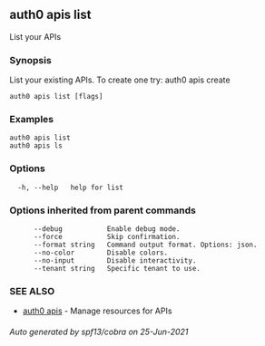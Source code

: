 ## auth0 apis list

List your APIs

### Synopsis

List your existing APIs. To create one try:
auth0 apis create

```
auth0 apis list [flags]
```

### Examples

```
auth0 apis list
auth0 apis ls
```

### Options

```
  -h, --help   help for list
```

### Options inherited from parent commands

```
      --debug           Enable debug mode.
      --force           Skip confirmation.
      --format string   Command output format. Options: json.
      --no-color        Disable colors.
      --no-input        Disable interactivity.
      --tenant string   Specific tenant to use.
```

### SEE ALSO

* [auth0 apis](auth0_apis.md)	 - Manage resources for APIs

###### Auto generated by spf13/cobra on 25-Jun-2021
